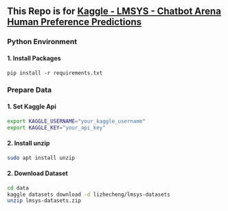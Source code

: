 ## This Repo is for [Kaggle - LMSYS - Chatbot Arena Human Preference Predictions](https://www.kaggle.com/competitions/lmsys-chatbot-arena)

### Python Environment

#### 1. Install Packages

```b
pip install -r requirements.txt
```

### Prepare Data

#### 1. Set Kaggle Api

```bash
export KAGGLE_USERNAME="your_kaggle_username"
export KAGGLE_KEY="your_api_key"
```

#### 2. Install unzip

```bash
sudo apt install unzip
```

#### 2. Download Dataset
```bash
cd data
kaggle datasets download -d lizhecheng/lmsys-datasets
unzip lmsys-datasets.zip
```